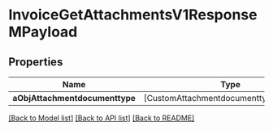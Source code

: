 # InvoiceGetAttachmentsV1ResponseMPayload

## Properties
Name | Type | Description | Notes
------------ | ------------- | ------------- | -------------
**aObjAttachmentdocumenttype** | [CustomAttachmentdocumenttypeResponse] |  | 

[[Back to Model list]](../README.md#documentation-for-models) [[Back to API list]](../README.md#documentation-for-api-endpoints) [[Back to README]](../README.md)


